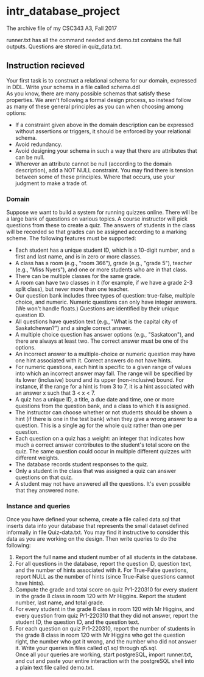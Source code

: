 # intr_database_project
The archive file of my CSC343 A3, Fall 2017

runner.txt has all the command needed and demo.txt contains the full outputs.
Questions are stored in quiz_data.txt.

## Instruction recieved
Your first task is to construct a relational schema for our domain, expressed in DDL. Write your schema in a file called schema.ddl  
As you know, there are many possible schemas that satisfy these properties. We aren't following a formal design process, so instead follow as many of these general principles as you can when choosing among options:  
* If a constraint given above in the domain description can be expressed without assertions or triggers, it should be enforced by your relational schema.
* Avoid redundancy.
* Avoid designing your schema in such a way that there are attributes that can be null.
* Wherever an attribute cannot be null (according to the domain description), add a NOT NULL constraint.
You may find there is tension between some of these principles. Where that occurs, use your judgment to make a trade of.  
### Domain
Suppose we want to build a system for running quizzes online. There will be a large bank of questions on various
topics. A course instructor will pick questions from these to create a quiz. The answers of students in the class will
be recorded so that grades can be assigned according to a marking scheme.
The following features must be supported:
* Each student has a unique student ID, which is a 10-digit number, and a first and last name, and is in zero
or more classes.
* A class has a room (e.g., "room 366"), grade (e.g., "grade 5"), teacher (e.g., "Miss Nyers"), and one or more
students who are in that class.
* There can be multiple classes for the same grade.
* A room can have two classes in it (for example, if we have a grade 2-3 split class), but never more than one
teacher.
* Our question bank includes three types of question: true-false, multiple choice, and numeric. Numeric questions can only have integer answers. (We won't handle floats.) Questions are identified by their unique question ID.
* All questions have question text (e.g., "What is the capital city of Saskatchewan?") and a single correct
answer.
* A multiple choice question has answer options (e.g., "Saskatoon"), and there are always at least two. The
correct answer must be one of the options.
* An incorrect answer to a multiple-choice or numeric question may have one hint associated with it. Correct
answers do not have hints.
* For numeric questions, each hint is specific to a given range of values into which an incorrect answer may fall.
The range will be specified by its lower (inclusive) bound and its upper (non-inclusive) bound. For instance,
if the range for a hint is from 3 to 7, it is a hint associated with an answer x such that 3 < x < 7.
* A quiz has a unique ID, a title, a due date and time, one or more questions from the question bank, and a
class to which it is assigned.
* The instructor can choose whether or not students should be shown a hint (if there is one in the test bank)
when they give a wrong answer to a question. This is a single 
ag for the whole quiz rather than one per
question.
* Each question on a quiz has a weight: an integer that indicates how much a correct answer contributes to the
student's total score on the quiz. The same question could occur in multiple different quizzes with different
weights.
* The database records student responses to the quiz.
* Only a student in the class that was assigned a quiz can answer questions on that quiz.
* A student may not have answered all the questions. It's even possible that they answered none.
### Instance and queries
Once you have defined your schema, create a file called data.sql that inserts data into your database that represents
the small dataset defined informally in file Quiz-data.txt. You may find it instructive to consider this data as you
are working on the design.
Then write queries to do the following:
1. Report the full name and student number of all students in the database.
2. For all questions in the database, report the question ID, question text, and the number of hints associated
with it. For True-False questions, report NULL as the number of hints (since True-False questions cannot have
hints).
3. Compute the grade and total score on quiz Pr1-220310 for every student in the grade 8 class in room 120 with
Mr Higgins. Report the student number, last name, and total grade.
4. For every student in the grade 8 class in room 120 with Mr Higgins, and every question from quiz Pr1-220310
that they did not answer, report the student ID, the question ID, and the question text.
5. For each question on quiz Pr1-220310, report the number of students in the grade 8 class in room 120 with
Mr Higgins who got the question right, the number who got it wrong, and the number who did not answer it.
Write your queries in files called q1.sql through q5.sql.  
Once all your queries are working, start postgreSQL, import runner.txt, and
cut and paste your entire interaction with the postgreSQL shell into a plain text file called demo.txt.
